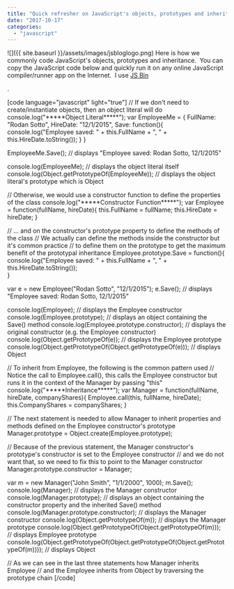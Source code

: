 ```yaml
---
title: "Quick refresher on JavaScript's objects, prototypes and inheritance"
date: "2017-10-17"
categories: 
  - "javascript"
---
```


![]({{ site.baseurl }}/assets/images/jsbloglogo.png) Here is how we commonly code JavaScript's objects, prototypes and inheritance.  You can copy the JavaScript code below and quickly run it on any online JavaScript compiler/runner app on the Internet.  I use [JS Bin](https://jsbin.com/kilujodupi/edit?js,console)

.

\[code language="javascript" light="true"\]
// If we don't need to create/instantiate objects, then an object literal will do
console.log("\*\*\*\*\*Object Literal\*\*\*\*\*");
var EmployeeMe = {
  FullName: "Rodan Sotto",
  HireDate: "12/1/2015",
  Save: function(){
    console.log("Employee saved: " + this.FullName + ", " + this.HireDate.toString());
  }
}

EmployeeMe.Save(); // displays "Employee saved: Rodan Sotto, 12/1/2015"

console.log(EmployeeMe); // displays the object literal itself
console.log(Object.getPrototypeOf(EmployeeMe)); // displays the object literal's prototype which is Object

// Otherwise, we would use a constructor function to define the properties of the class
console.log("\*\*\*\*\*Constructor Function\*\*\*\*\*");
var Employee = function(fullName, hireDate){
  this.FullName = fullName;
  this.HireDate = hireDate;
}

// ... and on the constructor's prototype property to define the methods of the class
// We actually can define the methods inside the constructor but it's common practice
//  to define them on the prototype to get the maximum benefit of the prototypal inheritance
Employee.prototype.Save = function(){
    console.log("Employee saved: " + this.FullName + ", " + this.HireDate.toString());  
}

var e = new Employee("Rodan Sotto", "12/1/2015");
e.Save(); // displays "Employee saved: Rodan Sotto, 12/1/2015"

console.log(Employee); // displays the Employee constructor
console.log(Employee.prototype); // displays an object containing the Save() method
console.log(Employee.prototype.constructor); // displays the original constructor (e.g. the Employee constructor)
console.log(Object.getPrototypeOf(e)); // displays the Employee prototype
console.log(Object.getPrototypeOf(Object.getPrototypeOf(e))); // displays Object

// To inherit from Employee, the following is the common pattern used
// Notice the call to Employee.call(), this calls the Employee constructor but runs it in the context of the Manager by passing "this"
console.log("\*\*\*\*\*Inheritance\*\*\*\*\*");
var Manager = function(fullName, hireDate, companyShares){
  Employee.call(this, fullName, hireDate);
  this.CompanyShares = companyShares;
}

// The next statement is needed to allow Manager to inherit properties and methods defined on the Employee constructor's prototype
Manager.prototype = Object.create(Employee.prototype);

// Because of the previous statement, the Manager constructor's prototype's constructor is set to the Employee constructor
//  and we do not want that, so we need to fix this to point to the Manager constructor
Manager.prototype.constructor = Manager;

var m = new Manager("John Smith", "1/1/2000", 1000);
m.Save();
console.log(Manager); // displays the Manager constructor
console.log(Manager.prototype); // displays an object containing the constructor property and the inherited Save() method
console.log(Manager.prototype.constructor); // displays the Manager constructor
console.log(Object.getPrototypeOf(m)); // displays the Manager prototype
console.log(Object.getPrototypeOf(Object.getPrototypeOf(m))); // displays Employee prototype
console.log(Object.getPrototypeOf(Object.getPrototypeOf(Object.getPrototypeOf(m)))); // displays Object

// As we can see in the last three statements how Manager inherits Employee
//  and the Employee inherits from Object by traversing the prototype chain
\[/code\]
